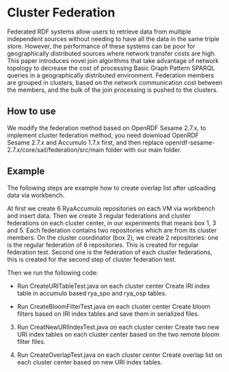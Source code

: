 Cluster Federation
=================
Federated RDF systems allow users to retrieve data from multiple independent sources without needing to have all the data in the same triple store. However, the performance of these systems can be poor for geographically distributed sources where network transfer costs are high. This paper introduces novel join algorithms that take advantage of network topology to decrease the cost of processing Basic Graph Pattern SPARQL queries in a geographically distributed environment. Federation members are grouped in clusters, based on the network communication cost between the members, and the bulk of the join processing is pushed to the clusters. 

How to use
----------
We modify the federation method based on OpenRDF Sesame 2.7.x, to implement cluster federation method, you need download OpenRDF Sesame 2.7.x and Accumulo 1.7.x first, and then replace openrdf-sesame-2.7.x/core/sail/federation/src/main folder with our main folder.

Example
-------

The following steps are example how to create overlap list after uploading data via workbench.

At first we create 6 RyaAccumulo repositories on each VM via workbench and insert data. Then we create 3 regular federations and cluster federations on each cluster center, in our experiments that means box 1, 3 and 5. Each federation contains two repositories which are from its cluster members. On the cluster coordinator (box 2), we create 2 repositories: one is the regular federation of 6 repositories. This is created for regular federation test. Second one is the federation of each cluster federations, this is created for the second step of cluster federation test.

Then we run the following code:

* Run CreateURITableTest.java on each cluster center
Create IRI index table in accumulo based rya_spo and rya_osp tables.

* Run CreateBloomFilterTest.java on each cluster center
Create bloom filters based on IRI index tables and save them in serialized files.

3. Run CreatNewURIIndexTest.java on each cluster center
Create two new URI index tables on each cluster center based on the two remote bloom filter files.

4. Run CreateOverlapTest.java on each cluster center
Create overlap list on each cluster center based on new URI index tables.

